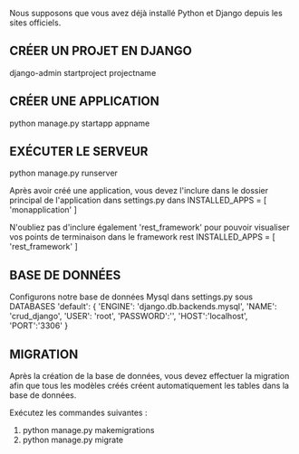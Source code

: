 
Nous supposons que vous avez déjà installé Python et Django depuis les sites officiels.

CRÉER UN PROJET EN DJANGO
--------------------------
django-admin startproject projectname

CRÉER UNE APPLICATION
-------------
python manage.py startapp appname

EXÉCUTER LE SERVEUR
----------
python manage.py runserver


Après avoir créé une application, vous devez l'inclure dans le dossier principal de l'application dans settings.py dans 
INSTALLED_APPS = [
    'monapplication'
]

N'oubliez pas d'inclure également 'rest_framework' pour pouvoir visualiser vos points de terminaison dans le framework rest
INSTALLED_APPS = [
    'rest_framework'
]


BASE DE DONNÉES
---------
Configurons notre base de données Mysql dans settings.py sous DATABASES
 'default': {
        'ENGINE': 'django.db.backends.mysql',
        'NAME': 'crud_django',
        'USER': 'root',
        'PASSWORD':'',
        'HOST':'localhost',
        'PORT':'3306'
    }

MIGRATION
---------
Après la création de la base de données, vous devez effectuer la migration afin que tous les modèles créés créent automatiquement les tables dans la base de données.

Exécutez les commandes suivantes :

1. python manage.py makemigrations
2. python manage.py migrate







